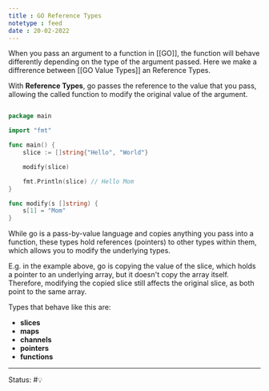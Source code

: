 ```yaml
---
title : GO Reference Types
notetype : feed
date : 20-02-2022
---
```


When you pass an argument to a function in [[GO]], the function will behave differently depending on the type of the argument passed. Here we make a diffrerence between [[GO Value Types]] an Reference Types.

With **Reference Types**, go passes the reference to the value that you pass, allowing the called function to modify the original value of the argument.

```go

package main

import "fmt"

func main() {
	slice := []string{"Hello", "World"}

	modify(slice)

	fmt.Println(slice) // Hello Mom
}

func modify(s []string) {
	s[1] = "Mom"
}

```

While go is a pass-by-value language and copies anything you pass into a function, these types hold references (pointers) to other types within them, which allows you to modify the underlying types.

E.g. in the example above, go is copying the value of the slice, which holds a pointer to an underlying array, but it doesn't copy the array itself. Therefore, modifying the copied slice still affects the original slice, as both point to the same array.


Types that behave like this are:
- **slices**
- **maps**
- **channels**
- **pointers**
- **functions**


-----

Status: #💡 

